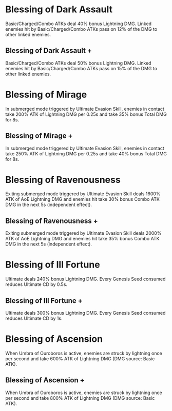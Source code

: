 # Blessing of Dark Assault

Basic/Charged/Combo ATKs deal 40% bonus Lightning DMG. Linked enemies hit by Basic/Charged/Combo ATKs pass on 12% of the DMG to other linked enemies.

## Blessing of Dark Assault +

Basic/Charged/Combo ATKs deal 50% bonus Lightning DMG. Linked enemies hit by Basic/Charged/Combo ATKs pass on 15% of the DMG to other linked enemies.

# Blessing of Mirage

In submerged mode triggered by Ultimate Evasion Skill, enemies in contact take 200% ATK of Lightning DMG per 0.25s and take 35% bonus Total DMG for 8s.

## Blessing of Mirage +

In submerged mode triggered by Ultimate Evasion Skill, enemies in contact take 250% ATK of Lightning DMG per 0.25s and take 40% bonus Total DMG for 8s.

# Blessing of Ravenousness

Exiting submerged mode triggered by Ultimate Evasion Skill deals 1600% ATK of AoE Lightning DMG and enemies hit take 30% bonus Combo ATK DMG in the next 5s (independent effect).

## Blessing of Ravenousness +

Exiting submerged mode triggered by Ultimate Evasion Skill deals 2000% ATK of AoE Lightning DMG and enemies hit take 35% bonus Combo ATK DMG in the next 5s (independent effect).

# Blessing of Ill Fortune

Ultimate deals 240% bonus Lightning DMG. Every Genesis Seed consumed reduces Ultimate CD by 0.5s.

## Blessing of Ill Fortune +

Ultimate deals 300% bonus Lightning DMG. Every Genesis Seed consumed reduces Ultimate CD by 1s.

# Blessing of Ascension

When Umbra of Ouroboros is active, enemies are struck by lightning once per second and take 600% ATK of Lightning DMG (DMG source: Basic ATK).

## Blessing of Ascension +

When Umbra of Ouroboros is active, enemies are struck by lightning once per second and take 800% ATK of Lightning DMG (DMG source: Basic ATK).
